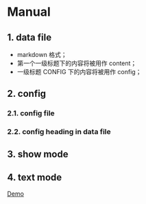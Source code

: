# Manual

## 1. data file

- markdown 格式；
- 第一个一级标题下的内容将被用作 content；
- 一级标题 CONFIG 下的内容将被用作 config；

## 2. config

### 2.1. config file

### 2.2. config heading in data file

## 3. show mode

## 4. text mode

[Demo](http://forw.cc/markdown-website/demo/)